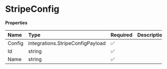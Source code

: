 # StripeConfig

**Properties**

| Name   | Type                             | Required | Description |
| :----- | :------------------------------- | :------- | :---------- |
| Config | integrations.StripeConfigPayload | ✅       |             |
| Id     | string                           | ✅       |             |
| Name   | string                           | ✅       |             |

